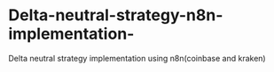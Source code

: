 # Delta-neutral-strategy-n8n-implementation-
Delta neutral strategy implementation using n8n(coinbase and kraken)
